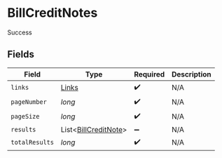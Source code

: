 # BillCreditNotes

Success


## Fields

| Field                                                         | Type                                                          | Required                                                      | Description                                                   |
| ------------------------------------------------------------- | ------------------------------------------------------------- | ------------------------------------------------------------- | ------------------------------------------------------------- |
| `links`                                                       | [Links](../../models/shared/Links.md)                         | :heavy_check_mark:                                            | N/A                                                           |
| `pageNumber`                                                  | *long*                                                        | :heavy_check_mark:                                            | N/A                                                           |
| `pageSize`                                                    | *long*                                                        | :heavy_check_mark:                                            | N/A                                                           |
| `results`                                                     | List<[BillCreditNote](../../models/shared/BillCreditNote.md)> | :heavy_minus_sign:                                            | N/A                                                           |
| `totalResults`                                                | *long*                                                        | :heavy_check_mark:                                            | N/A                                                           |
